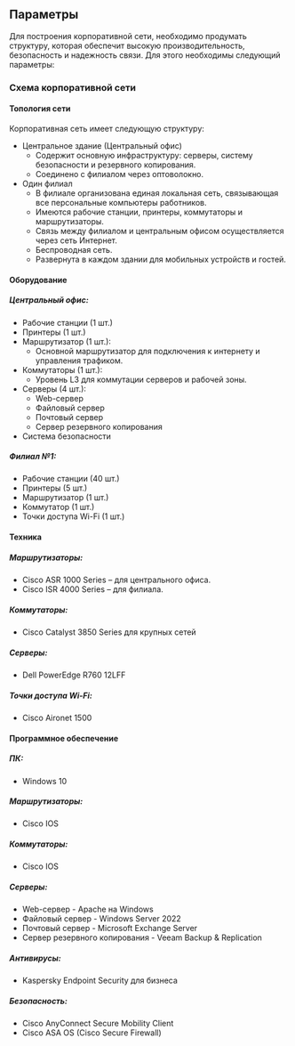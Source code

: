 ## Параметры
Для построения корпоративной сети, необходимо продумать структуру, которая обеспечит высокую производительность, безопасность и надежность связи. Для этого необходимы следующий параметры:

### Схема корпоративной сети

#### Топология сети
Корпоративная сеть имеет следующую структуру:
* Центральное здание (Центральный офис)
  * Содержит основную инфраструктуру: серверы, систему безопасности и резервного копирования.
  * Соединено с филиалом через оптоволокно.
* Один филиал
  * В филиале организована единая локальная сеть, связывающая все персональные компьютеры работников.
  * Имеются рабочие станции, принтеры, коммутаторы и маршрутизаторы.
  * Связь между филиалом и центральным офисом осуществляется через сеть Интернет.
  * Беспроводная сеть.
  * Развернута в каждом здании для мобильных устройств и гостей.

#### Оборудование

##### Центральный офис:
* Рабочие станции (1 шт.)
* Принтеры (1 шт.)
* Маршрутизатор (1 шт.):
  * Основной маршрутизатор для подключения к интернету и управления трафиком.
* Коммутаторы (1 шт.):
  * Уровень L3 для коммутации серверов и рабочей зоны.
* Серверы (4 шт.):
    * Web-сервер
    * Файловый сервер
    * Почтовый сервер
    * Сервер резервного копирования
* Система безопасности
 
##### Филиал №1:
* Рабочие станции (40 шт.)
* Принтеры (5 шт.)
* Маршрутизатор (1 шт.)
* Коммутатор (1 шт.)
* Точки доступа Wi-Fi (1 шт.)

#### Техника 

##### Маршрутизаторы:
* Cisco ASR 1000 Series – для центрального офиса.
* Cisco ISR 4000 Series – для филиала.

##### Коммутаторы:
* Cisco Catalyst 3850 Series для крупных сетей

##### Серверы:
* Dell PowerEdge R760 12LFF

##### Точки доступа Wi-Fi:
* Cisco Aironet 1500

#### Программное обеспечение

##### ПК:
* Windows 10
  
##### Маршрутизаторы:
* Cisco IOS

##### Коммутаторы:
* Cisco IOS

##### Серверы:
* Web-сервер - Apache на Windows
* Файловый сервер - Windows Server 2022
* Почтовый сервер - Microsoft Exchange Server
* Сервер резервного копирования - Veeam Backup & Replication

##### Антивирусы:
* Kaspersky Endpoint Security для бизнеса

##### Безопасность:
* Cisco AnyConnect Secure Mobility Client
* Cisco ASA OS (Cisco Secure Firewall)
